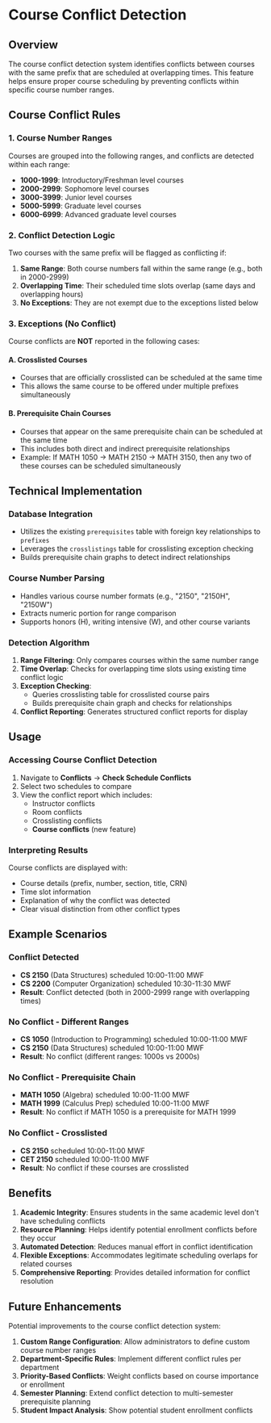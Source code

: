 # Course Conflict Detection

## Overview

The course conflict detection system identifies conflicts between courses with the same prefix that are scheduled at overlapping times. This feature helps ensure proper course scheduling by preventing conflicts within specific course number ranges.

## Course Conflict Rules

### 1. Course Number Ranges
Courses are grouped into the following ranges, and conflicts are detected within each range:

- **1000-1999**: Introductory/Freshman level courses
- **2000-2999**: Sophomore level courses  
- **3000-3999**: Junior level courses
- **5000-5999**: Graduate level courses
- **6000-6999**: Advanced graduate level courses

### 2. Conflict Detection Logic
Two courses with the same prefix will be flagged as conflicting if:

1. **Same Range**: Both course numbers fall within the same range (e.g., both in 2000-2999)
2. **Overlapping Time**: Their scheduled time slots overlap (same days and overlapping hours)
3. **No Exceptions**: They are not exempt due to the exceptions listed below

### 3. Exceptions (No Conflict)

Course conflicts are **NOT** reported in the following cases:

#### A. Crosslisted Courses
- Courses that are officially crosslisted can be scheduled at the same time
- This allows the same course to be offered under multiple prefixes simultaneously

#### B. Prerequisite Chain Courses  
- Courses that appear on the same prerequisite chain can be scheduled at the same time
- This includes both direct and indirect prerequisite relationships
- Example: If MATH 1050 → MATH 2150 → MATH 3150, then any two of these courses can be scheduled simultaneously

## Technical Implementation

### Database Integration
- Utilizes the existing `prerequisites` table with foreign key relationships to `prefixes`
- Leverages the `crosslistings` table for crosslisting exception checking
- Builds prerequisite chain graphs to detect indirect relationships

### Course Number Parsing
- Handles various course number formats (e.g., "2150", "2150H", "2150W")
- Extracts numeric portion for range comparison
- Supports honors (H), writing intensive (W), and other course variants

### Detection Algorithm
1. **Range Filtering**: Only compares courses within the same number range
2. **Time Overlap**: Checks for overlapping time slots using existing time conflict logic  
3. **Exception Checking**: 
   - Queries crosslisting table for crosslisted course pairs
   - Builds prerequisite chain graph and checks for relationships
4. **Conflict Reporting**: Generates structured conflict reports for display

## Usage

### Accessing Course Conflict Detection
1. Navigate to **Conflicts** → **Check Schedule Conflicts**
2. Select two schedules to compare
3. View the conflict report which includes:
   - Instructor conflicts
   - Room conflicts  
   - Crosslisting conflicts
   - **Course conflicts** (new feature)

### Interpreting Results
Course conflicts are displayed with:
- Course details (prefix, number, section, title, CRN)
- Time slot information
- Explanation of why the conflict was detected
- Clear visual distinction from other conflict types

## Example Scenarios

### Conflict Detected
- **CS 2150** (Data Structures) scheduled 10:00-11:00 MWF
- **CS 2200** (Computer Organization) scheduled 10:30-11:30 MWF
- **Result**: Conflict detected (both in 2000-2999 range with overlapping times)

### No Conflict - Different Ranges  
- **CS 1050** (Introduction to Programming) scheduled 10:00-11:00 MWF
- **CS 2150** (Data Structures) scheduled 10:00-11:00 MWF
- **Result**: No conflict (different ranges: 1000s vs 2000s)

### No Conflict - Prerequisite Chain
- **MATH 1050** (Algebra) scheduled 10:00-11:00 MWF  
- **MATH 1999** (Calculus Prep) scheduled 10:00-11:00 MWF
- **Result**: No conflict if MATH 1050 is a prerequisite for MATH 1999

### No Conflict - Crosslisted
- **CS 2150** scheduled 10:00-11:00 MWF
- **CET 2150** scheduled 10:00-11:00 MWF  
- **Result**: No conflict if these courses are crosslisted

## Benefits

1. **Academic Integrity**: Ensures students in the same academic level don't have scheduling conflicts
2. **Resource Planning**: Helps identify potential enrollment conflicts before they occur
3. **Automated Detection**: Reduces manual effort in conflict identification
4. **Flexible Exceptions**: Accommodates legitimate scheduling overlaps for related courses
5. **Comprehensive Reporting**: Provides detailed information for conflict resolution

## Future Enhancements

Potential improvements to the course conflict detection system:

1. **Custom Range Configuration**: Allow administrators to define custom course number ranges
2. **Department-Specific Rules**: Implement different conflict rules per department
3. **Priority-Based Conflicts**: Weight conflicts based on course importance or enrollment
4. **Semester Planning**: Extend conflict detection to multi-semester prerequisite planning
5. **Student Impact Analysis**: Show potential student enrollment conflicts
